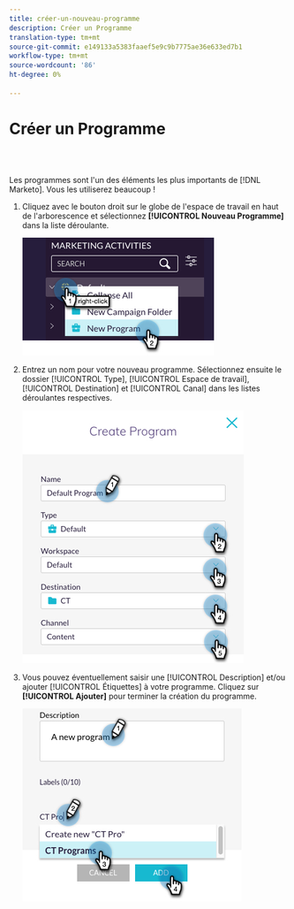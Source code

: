 ```yaml
---
title: créer-un-nouveau-programme
description: Créer un Programme
translation-type: tm+mt
source-git-commit: e149133a5383faaef5e9c9b7775ae36e633ed7b1
workflow-type: tm+mt
source-wordcount: '86'
ht-degree: 0%

---
```



# Créer un Programme

<br> 

Les programmes sont l&#39;un des éléments les plus importants de [!DNL Marketo]. Vous les utiliserez beaucoup !

1. Cliquez avec le bouton droit sur le globe de l&#39;espace de travail en haut de l&#39;arborescence et sélectionnez **[!UICONTROL Nouveau Programme]** dans la liste déroulante.

   ![Image un](/help/sky/assets/programs/create-a-new-program/create-a-new-program-1.png)

1. Entrez un nom pour votre nouveau programme. Sélectionnez ensuite le dossier [!UICONTROL Type], [!UICONTROL Espace de travail], [!UICONTROL Destination] et [!UICONTROL Canal] dans les listes déroulantes respectives.

   ![Image 2](/help/sky/assets/programs/create-a-new-program/create-a-new-program-2.png)

1. Vous pouvez éventuellement saisir une [!UICONTROL Description] et/ou ajouter [!UICONTROL Étiquettes] à votre programme. Cliquez sur **[!UICONTROL Ajouter]** pour terminer la création du programme.

   ![Image trois](/help/sky/assets/programs/create-a-new-program/create-a-new-program-3.png)
